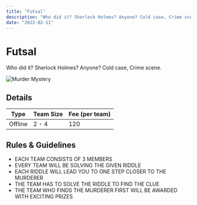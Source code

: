 ```yaml
---
title: "Futsal"
description: "‌Who did it? Sherlock Holmes? Anyone? Cold case, Crime scene."
date: "2022-02-11"
---
```


# Futsal

‌Who did it? Sherlock Holmes? Anyone? Cold case, Crime scene.

<img src="/posters/15.png" alt="Murder Mystery" class="w-full lg:w-96 mx-auto object-cover" />

## Details

| Type    | Team Size | Fee (per team) |
| ------- | --------- | -------------- |
| Offline | 2 - 4     | 120            |

## Rules & Guidelines

-  EACH TEAM CONSISTS OF 3 MEMBERS
-  EVERY TEAM WILL BE SOLVING THE GIVEN RIDDLE
-  EACH RIDDLE WILL LEAD YOU TO ONE STEP CLOSER TO THE MURDERER
-  THE TEAM HAS TO SOLVE THE RIDDLE TO FIND THE CLUE  
-  THE TEAM WHO FINDS THE MURDERER FIRST WILL BE AWARDED WITH EXCITING PRIZES
